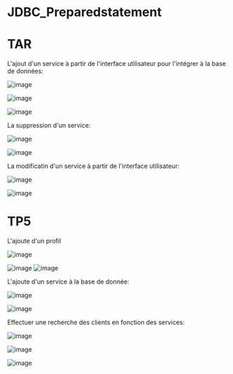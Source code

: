 # JDBC_Preparedstatement
# TAR
L'ajout d'un service à partir de l'interface utilisateur pour l'intégrer à la base de données:

![image](https://github.com/adnan-khadija/Hibernate/assets/147508009/5d892ff8-83c4-45e5-9346-55c0e1767ff0)

![image](https://github.com/adnan-khadija/Hibernate/assets/147508009/aa3b5693-bc25-4958-b4a5-80666244409e)

![image](https://github.com/adnan-khadija/Hibernate/assets/147508009/22aa643a-56fe-4e37-9104-d5c404aacef8)

La suppression d'un service:

![image](https://github.com/adnan-khadija/Hibernate/assets/147508009/274fa509-f1af-4232-b432-28abefe170d7)

![image](https://github.com/adnan-khadija/Hibernate/assets/147508009/6a13ab7e-b279-46ae-be46-9d0a5b7b398a)

La modificatin d'un service à partir de l'interface utilisateur:

![image](https://github.com/adnan-khadija/Hibernate/assets/147508009/502ef500-59e5-4a52-ba29-55bd455f0ef9)

![image](https://github.com/adnan-khadija/Hibernate/assets/147508009/e1b2b8a8-e6f2-4a04-a261-d7ce3595d902)

# TP5
L'ajoute d'un profil

![image](https://github.com/adnan-khadija/JDBC_Preparedstatement/assets/147508009/3f7eccb0-4d56-439c-9178-355fd56749cb)

![image](https://github.com/adnan-khadija/JDBC_Preparedstatement/assets/147508009/541bc351-0284-4318-9725-fae53bb3f2c8)
![image](https://github.com/adnan-khadija/JDBC_Preparedstatement/assets/147508009/3e3855ac-0923-43b9-8c54-968d1ec96746)

L'ajoute d'un service à la base de donnée:

![image](https://github.com/adnan-khadija/Hibernate/assets/147508009/49038523-5ecf-40c3-b16e-0bc15a676dd4)

![image](https://github.com/adnan-khadija/Hibernate/assets/147508009/7747e58b-8b5e-4845-92e1-f33f3cdde5bf)

Effectuer une recherche des clients en fonction des services:

![image](https://github.com/adnan-khadija/Hibernate/assets/147508009/be2e7f10-3efc-4b6b-b5a6-fd035e9fadd3)

![image](https://github.com/adnan-khadija/Hibernate/assets/147508009/109858be-f7e8-4ab6-9cdf-17da66d8c0b4)

![image](https://github.com/adnan-khadija/Hibernate/assets/147508009/f0079239-817e-4006-b353-4a3996b0ad5e)







